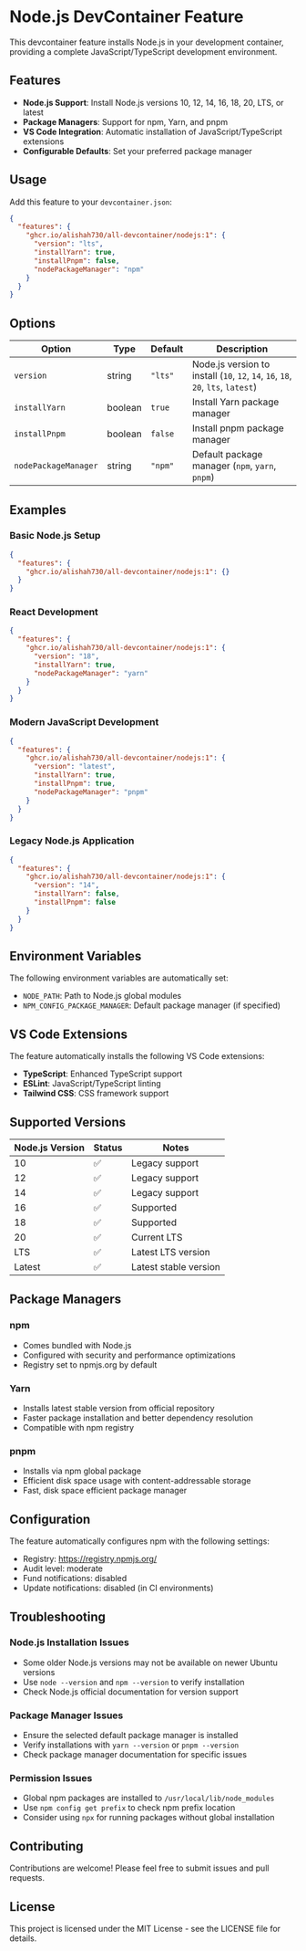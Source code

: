 # Node.js DevContainer Feature

This devcontainer feature installs Node.js in your development container, providing a complete JavaScript/TypeScript development environment.

## Features

- **Node.js Support**: Install Node.js versions 10, 12, 14, 16, 18, 20, LTS, or latest
- **Package Managers**: Support for npm, Yarn, and pnpm
- **VS Code Integration**: Automatic installation of JavaScript/TypeScript extensions
- **Configurable Defaults**: Set your preferred package manager

## Usage

Add this feature to your `devcontainer.json`:

```json
{
  "features": {
    "ghcr.io/alishah730/all-devcontainer/nodejs:1": {
      "version": "lts",
      "installYarn": true,
      "installPnpm": false,
      "nodePackageManager": "npm"
    }
  }
}
```

## Options

| Option | Type | Default | Description |
|--------|------|---------|-------------|
| `version` | string | `"lts"` | Node.js version to install (`10`, `12`, `14`, `16`, `18`, `20`, `lts`, `latest`) |
| `installYarn` | boolean | `true` | Install Yarn package manager |
| `installPnpm` | boolean | `false` | Install pnpm package manager |
| `nodePackageManager` | string | `"npm"` | Default package manager (`npm`, `yarn`, `pnpm`) |

## Examples

### Basic Node.js Setup
```json
{
  "features": {
    "ghcr.io/alishah730/all-devcontainer/nodejs:1": {}
  }
}
```

### React Development
```json
{
  "features": {
    "ghcr.io/alishah730/all-devcontainer/nodejs:1": {
      "version": "18",
      "installYarn": true,
      "nodePackageManager": "yarn"
    }
  }
}
```

### Modern JavaScript Development
```json
{
  "features": {
    "ghcr.io/alishah730/all-devcontainer/nodejs:1": {
      "version": "latest",
      "installYarn": true,
      "installPnpm": true,
      "nodePackageManager": "pnpm"
    }
  }
}
```

### Legacy Node.js Application
```json
{
  "features": {
    "ghcr.io/alishah730/all-devcontainer/nodejs:1": {
      "version": "14",
      "installYarn": false,
      "installPnpm": false
    }
  }
}
```

## Environment Variables

The following environment variables are automatically set:

- `NODE_PATH`: Path to Node.js global modules
- `NPM_CONFIG_PACKAGE_MANAGER`: Default package manager (if specified)

## VS Code Extensions

The feature automatically installs the following VS Code extensions:

- **TypeScript**: Enhanced TypeScript support
- **ESLint**: JavaScript/TypeScript linting
- **Tailwind CSS**: CSS framework support

## Supported Versions

| Node.js Version | Status | Notes |
|-----------------|--------|-------|
| 10 | ✅ | Legacy support |
| 12 | ✅ | Legacy support |
| 14 | ✅ | Legacy support |
| 16 | ✅ | Supported |
| 18 | ✅ | Supported |
| 20 | ✅ | Current LTS |
| LTS | ✅ | Latest LTS version |
| Latest | ✅ | Latest stable version |

## Package Managers

### npm
- Comes bundled with Node.js
- Configured with security and performance optimizations
- Registry set to npmjs.org by default

### Yarn
- Installs latest stable version from official repository
- Faster package installation and better dependency resolution
- Compatible with npm registry

### pnpm
- Installs via npm global package
- Efficient disk space usage with content-addressable storage
- Fast, disk space efficient package manager

## Configuration

The feature automatically configures npm with the following settings:
- Registry: https://registry.npmjs.org/
- Audit level: moderate
- Fund notifications: disabled
- Update notifications: disabled (in CI environments)

## Troubleshooting

### Node.js Installation Issues
- Some older Node.js versions may not be available on newer Ubuntu versions
- Use `node --version` and `npm --version` to verify installation
- Check Node.js official documentation for version support

### Package Manager Issues
- Ensure the selected default package manager is installed
- Verify installations with `yarn --version` or `pnpm --version`
- Check package manager documentation for specific issues

### Permission Issues
- Global npm packages are installed to `/usr/local/lib/node_modules`
- Use `npm config get prefix` to check npm prefix location
- Consider using `npx` for running packages without global installation

## Contributing

Contributions are welcome! Please feel free to submit issues and pull requests.

## License

This project is licensed under the MIT License - see the LICENSE file for details.
